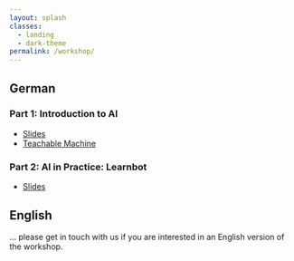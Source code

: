 ```yaml
---
layout: splash
classes:
  - landing
  - dark-theme
permalink: /workshop/
---
```



## German

### Part 1: Introduction to AI

- [Slides](/AI-workshop/_pages/workshop_p1.html)
- [Teachable Machine](https://teachablemachine.withgoogle.com/)

### Part 2: AI in Practice: Learnbot

- [Slides](/AI-workshop/_pages/workshop_p2.html)

## English

... please get in touch with us if you are interested in an English version of the workshop.